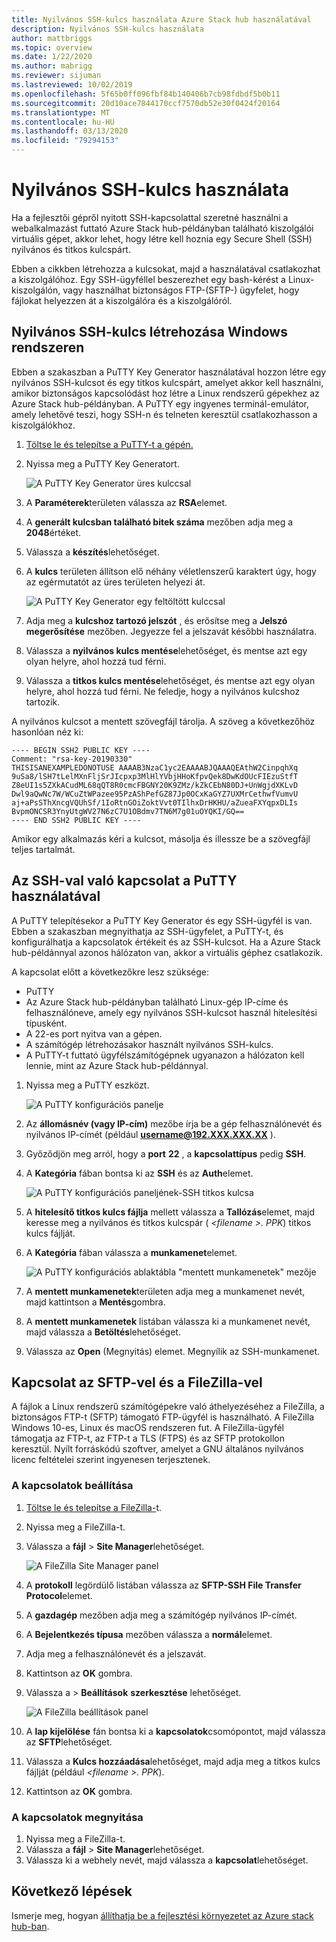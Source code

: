 ```yaml
---
title: Nyilvános SSH-kulcs használata Azure Stack hub használatával
description: Nyilvános SSH-kulcs használata
author: mattbriggs
ms.topic: overview
ms.date: 1/22/2020
ms.author: mabrigg
ms.reviewer: sijuman
ms.lastreviewed: 10/02/2019
ms.openlocfilehash: 5f65b0ff096fbf84b140406b7cb98fdbdf5b0b11
ms.sourcegitcommit: 20d10ace7844170ccf7570db52e30f0424f20164
ms.translationtype: MT
ms.contentlocale: hu-HU
ms.lasthandoff: 03/13/2020
ms.locfileid: "79294153"
---
```

# <a name="use-an-ssh-public-key"></a>Nyilvános SSH-kulcs használata

Ha a fejlesztői gépről nyitott SSH-kapcsolattal szeretné használni a webalkalmazást futtató Azure Stack hub-példányban található kiszolgálói virtuális gépet, akkor lehet, hogy létre kell hoznia egy Secure Shell (SSH) nyilvános és titkos kulcspárt. 

Ebben a cikkben létrehozza a kulcsokat, majd a használatával csatlakozhat a kiszolgálóhoz. Egy SSH-ügyféllel beszerezhet egy bash-kérést a Linux-kiszolgálón, vagy használhat biztonságos FTP-(SFTP-) ügyfelet, hogy fájlokat helyezzen át a kiszolgálóra és a kiszolgálóról.

## <a name="create-an-ssh-public-key-on-windows"></a>Nyilvános SSH-kulcs létrehozása Windows rendszeren

Ebben a szakaszban a PuTTY Key Generator használatával hozzon létre egy nyilvános SSH-kulcsot és egy titkos kulcspárt, amelyet akkor kell használni, amikor biztonságos kapcsolódást hoz létre a Linux rendszerű gépekhez az Azure Stack hub-példányban. A PuTTY egy ingyenes terminál-emulátor, amely lehetővé teszi, hogy SSH-n és telneten keresztül csatlakozhasson a kiszolgálókhoz.

1. [Töltse le és telepítse a PuTTY-t a gépén.](https://www.chiark.greenend.org.uk/~sgtatham/putty/latest.html)

1. Nyissa meg a PuTTY Key Generatort.

    ![A PuTTY Key Generator üres kulccsal](media/azure-stack-dev-start-howto-ssh-public-key/001-putty-key-gen-start.png)

1. A **Paraméterek**területen válassza az **RSA**elemet.

1. A **generált kulcsban található bitek száma** mezőben adja meg a **2048**értéket.  

1. Válassza a **készítés**lehetőséget.

1. A **kulcs** területen állítson elő néhány véletlenszerű karaktert úgy, hogy az egérmutatót az üres területen helyezi át.

    ![A PuTTY Key Generator egy feltöltött kulccsal](media/azure-stack-dev-start-howto-ssh-public-key/002-putty-key-gen-result.png)

1. Adja meg a **kulcshoz tartozó jelszót** , és erősítse meg a **Jelszó megerősítése** mezőben. Jegyezze fel a jelszavát későbbi használatra.

1. Válassza a **nyilvános kulcs mentése**lehetőséget, és mentse azt egy olyan helyre, ahol hozzá tud férni.

1. Válassza a **titkos kulcs mentése**lehetőséget, és mentse azt egy olyan helyre, ahol hozzá tud férni. Ne feledje, hogy a nyilvános kulcshoz tartozik.

A nyilvános kulcsot a mentett szövegfájl tárolja. A szöveg a következőhöz hasonlóan néz ki:

```text  
---- BEGIN SSH2 PUBLIC KEY ----
Comment: "rsa-key-20190330"
THISISANEXAMPLEDONOTUSE AAAAB3NzaC1yc2EAAAABJQAAAQEAthW2CinpqhXq
9uSa8/lSH7tLelMXnFljSrJIcpxp3MlHlYVbjHHoKfpvQek8DwKdOUcFIEzuStfT
Z8eUI1s5ZXkACudML68qQT8R0cmcFBGNY20K9ZMz/kZkCEbN80DJ+UnWgjdXKLvD
Dwl9aQwNc7W/WCuZtWPazee95PzAShPefGZ87Jp0OCxKaGYZ7UXMrCethwfVumvU
aj+aPsSThXncgVQUhSf/1IoRtnGOiZoktVvt0TIlhxDrHKHU/aZueaFXYqpxDLIs
BvpmONCSR3YnyUtgWV27N6zC7U1OBdmv7TN6M7g01uOYQKI/GQ==
---- END SSH2 PUBLIC KEY ----
```

Amikor egy alkalmazás kéri a kulcsot, másolja és illessze be a szövegfájl teljes tartalmát.

## <a name="connect-with-ssh-by-using-putty"></a>Az SSH-val való kapcsolat a PuTTY használatával

A PuTTY telepítésekor a PuTTY Key Generator és egy SSH-ügyfél is van. Ebben a szakaszban megnyithatja az SSH-ügyfelet, a PuTTY-t, és konfigurálhatja a kapcsolatok értékeit és az SSH-kulcsot. Ha a Azure Stack hub-példánnyal azonos hálózaton van, akkor a virtuális géphez csatlakozik.

A kapcsolat előtt a következőkre lesz szüksége:
- PuTTY
- Az Azure Stack hub-példányban található Linux-gép IP-címe és felhasználóneve, amely egy nyilvános SSH-kulcsot használ hitelesítési típusként.
- A 22-es port nyitva van a gépen.
- A számítógép létrehozásakor használt nyilvános SSH-kulcs.
- A PuTTY-t futtató ügyfélszámítógépnek ugyanazon a hálózaton kell lennie, mint az Azure Stack hub-példánnyal.

1. Nyissa meg a PuTTY eszközt.

    ![A PuTTY konfigurációs panelje](media/azure-stack-dev-start-howto-ssh-public-key/002-putty-connect.png)

2. Az **állomásnév (vagy IP-cím)** mezőbe írja be a gép felhasználónevét és nyilvános IP-címét (például **username@192.XXX.XXX.XX** ). 
3. Győződjön meg arról, hogy a **port** **22** , a **kapcsolattípus** pedig **SSH**.
4. A **Kategória** fában bontsa ki az **SSH** és az **Auth**elemet.

    ![A PuTTY konfigurációs paneljének-SSH titkos kulcsa](media/azure-stack-dev-start-howto-ssh-public-key/002-putty-set-private-key.png)

5. A **hitelesítő titkos kulcs fájlja** mellett válassza a **Tallózás**elemet, majd keresse meg a nyilvános és titkos kulcspár ( *\<filename >. PPK*) titkos kulcs fájlját.
6. A **Kategória** fában válassza a **munkamenet**elemet.

    ![A PuTTY konfigurációs ablaktábla "mentett munkamenetek" mezője](media/azure-stack-dev-start-howto-ssh-public-key/003-puTTY-save-session.png)

7. A **mentett munkamenetek**területen adja meg a munkamenet nevét, majd kattintson a **Mentés**gombra.
8. A **mentett munkamenetek** listában válassza ki a munkamenet nevét, majd válassza a **Betöltés**lehetőséget.
9. Válassza az **Open** (Megnyitás) elemet. Megnyílik az SSH-munkamenet.

## <a name="connect-with-sftp-with-filezilla"></a>Kapcsolat az SFTP-vel és a FileZilla-vel

A fájlok a Linux rendszerű számítógépekre való áthelyezéséhez a FileZilla, a biztonságos FTP-t (SFTP) támogató FTP-ügyfél is használható. A FileZilla Windows 10-es, Linux és macOS rendszeren fut. A FileZilla-ügyfél támogatja az FTP-t, az FTP-t a TLS (FTPS) és az SFTP protokollon keresztül. Nyílt forráskódú szoftver, amelyet a GNU általános nyilvános licenc feltételei szerint ingyenesen terjesztenek.

### <a name="set-your-connection"></a>A kapcsolatok beállítása

1. [Töltse le és telepítse a FileZilla-](https://filezilla-project.org/download.php)t.
1. Nyissa meg a FileZilla-t.
1. Válassza a **fájl** > **Site Manager**lehetőséget.

    ![A FileZilla Site Manager panel](media/azure-stack-dev-start-howto-ssh-public-key/005-filezilla-file-manager.png)

1. A **protokoll** legördülő listában válassza az **SFTP-SSH File Transfer Protocol**elemet.
1. A **gazdagép** mezőben adja meg a számítógép nyilvános IP-címét.
1. A **Bejelentkezés típusa** mezőben válassza a **normál**elemet.
1. Adja meg a felhasználónevét és a jelszavát.
1. Kattintson az **OK** gombra.
1. Válassza a > **Beállítások** **szerkesztése** lehetőséget.

    ![A FileZilla beállítások panel](media/azure-stack-dev-start-howto-ssh-public-key/006-filezilla-add-private-key.png)

1. A **lap kijelölése** fán bontsa ki a **kapcsolatok**csomópontot, majd válassza az **SFTP**lehetőséget.
1. Válassza a **Kulcs hozzáadása**lehetőséget, majd adja meg a titkos kulcs fájlját (például *\<filename >. PPK*).
1. Kattintson az **OK** gombra.

### <a name="open-your-connection"></a>A kapcsolatok megnyitása

1. Nyissa meg a FileZilla-t.
1. Válassza a **fájl** > **Site Manager**lehetőséget.
1. Válassza ki a webhely nevét, majd válassza a **kapcsolat**lehetőséget.

## <a name="next-steps"></a>Következő lépések

Ismerje meg, hogyan [állíthatja be a fejlesztési környezetet az Azure stack hub-ban](azure-stack-dev-start.md).
